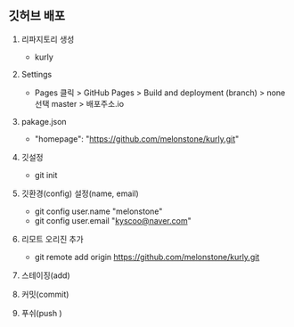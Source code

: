 ## 깃허브 배포

1. 리파지토리 생성
    - kurly

2. Settings
    - Pages 클릭 > GitHub Pages > Build and deployment (branch) > none 선택 master > 배포주소.io

3. pakage.json
    - "homepage": "https://github.com/melonstone/kurly.git"

4. 깃설정
    - git init
    
5. 깃환경(config) 설정(name, email)
    - git config user.name "melonstone"
    - git config user.email "kyscoo@naver.com"

6. 리모트 오리진 추가
    - git remote add origin https://github.com/melonstone/kurly.git

7. 스테이징(add)

8. 커밋(commit)

9. 푸쉬(push
)